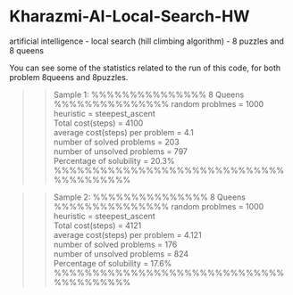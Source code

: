 # Kharazmi-AI-Local-Search-HW
artificial intelligence - local search (hill climbing algorithm) - 8 puzzles and 8 queens

You can see some of the statistics related to the run of this code, for both problem 8queens and 8puzzles. 

>> Sample 1:
%%%%%%%%%%%%%%% 8 Queens %%%%%%%%%%%%%%%
   random problmes = 1000   
   heuristic = steepest_ascent   
   Total cost(steps) = 4100   
   average cost(steps) per problem = 4.1   
   number of solved problems = 203   
   number of unsolved problems = 797   
   Percentage of solubility = 20.3%   
%%%%%%%%%%%%%%%%%%%%%%%%%%%%%%%%%%%%%%%%

>> Sample 2:
%%%%%%%%%%%%%%% 8 Queens %%%%%%%%%%%%%%%
   random problmes = 1000   
   heuristic = steepest_ascent   
   Total cost(steps) = 4121   
   average cost(steps) per problem = 4.121   
   number of solved problems = 176   
   number of unsolved problems = 824   
   Percentage of solubility = 17.6%   
%%%%%%%%%%%%%%%%%%%%%%%%%%%%%%%%%%%%%%%%

